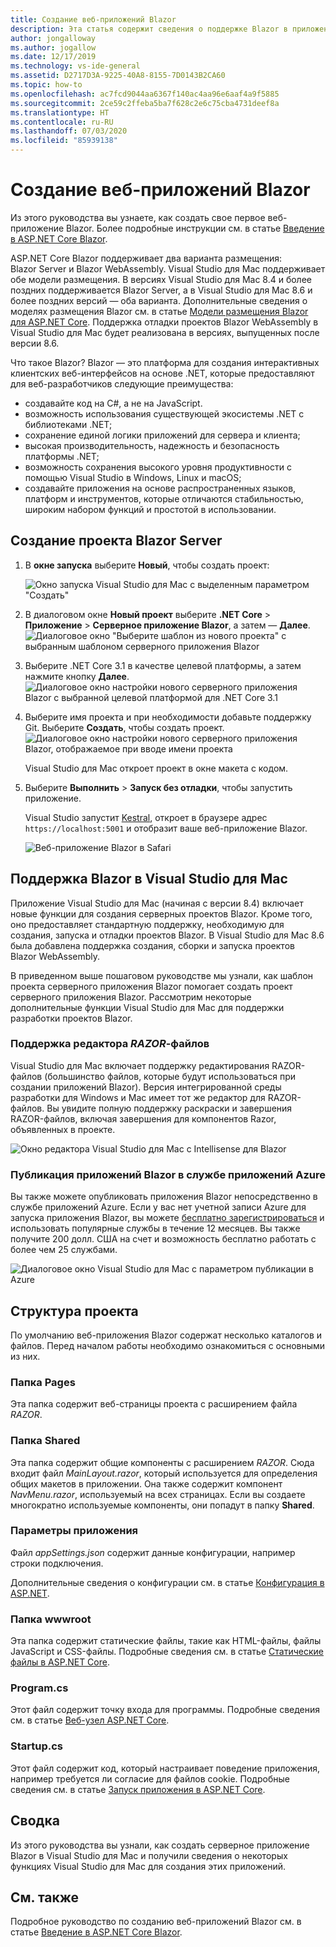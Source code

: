 ```yaml
---
title: Создание веб-приложений Blazor
description: Эта статья содержит сведения о поддержке Blazor в приложениях ASP.NET Core в Visual Studio для Mac.
author: jongalloway
ms.author: jogallow
ms.date: 12/17/2019
ms.technology: vs-ide-general
ms.assetid: D2717D3A-9225-40A8-8155-7D0143B2CA60
ms.topic: how-to
ms.openlocfilehash: ac7fcd9044aa6367f140ac4aa96e6aaf4a9f5885
ms.sourcegitcommit: 2ce59c2ffeba5ba7f628c2e6c75cba4731deef8a
ms.translationtype: HT
ms.contentlocale: ru-RU
ms.lasthandoff: 07/03/2020
ms.locfileid: "85939138"
---
```

# <a name="create-blazor-web-apps"></a>Создание веб-приложений Blazor

Из этого руководства вы узнаете, как создать свое первое веб-приложение Blazor. Более подробные инструкции см. в статье [Введение в ASP.NET Core Blazor](/aspnet/core/blazor/index).

ASP.NET Core Blazor поддерживает два варианта размещения: Blazor Server и Blazor WebAssembly. Visual Studio для Mac поддерживает обе модели размещения. В версиях Visual Studio для Mac 8.4 и более поздних поддерживается Blazor Server, а в Visual Studio для Mac 8.6 и более поздних версий — оба варианта. Дополнительные сведения о моделях размещения Blazor см. в статье [Модели размещения Blazor для ASP.NET Core](https://docs.microsoft.com/aspnet/core/blazor/hosting-models?view=aspnetcore-3.1). Поддержка отладки проектов Blazor WebAssembly в Visual Studio для Mac будет реализована в версиях, выпущенных после версии 8.6.

Что такое Blazor? Blazor — это платформа для создания интерактивных клиентских веб-интерфейсов на основе .NET, которые предоставляют для веб-разработчиков следующие преимущества:

* создавайте код на C#, а не на JavaScript.
* возможность использования существующей экосистемы .NET с библиотеками .NET;
* сохранение единой логики приложений для сервера и клиента;
* высокая производительность, надежность и безопасность платформы .NET;
* возможность сохранения высокого уровня продуктивности с помощью Visual Studio в Windows, Linux и macOS;
* создавайте приложения на основе распространенных языков, платформ и инструментов, которые отличаются стабильностью, широким набором функций и простотой в использовании.

## <a name="creating-a-new-blazor-server-project"></a>Создание проекта Blazor Server

1. В **окне запуска** выберите **Новый**, чтобы создать проект:

   ![Окно запуска Visual Studio для Mac с выделенным параметром "Создать"](media/blazor-new-project.png)
1. В диалоговом окне **Новый проект** выберите **.NET Core** > **Приложение** > **Серверное приложение Blazor**, а затем — **Далее**. ![Диалоговое окно "Выберите шаблон из нового проекта" с выбранным шаблоном серверного приложения Blazor](media/blazor-project-template.png)

1. Выберите .NET Core 3.1 в качестве целевой платформы, а затем нажмите кнопку **Далее**. 
   ![Диалоговое окно настройки нового серверного приложения Blazor с выбранной целевой платформой для .NET Core 3.1](media/blazor-select-target-framework.png)

1. Выберите имя проекта и при необходимости добавьте поддержку Git. Выберите **Создать**, чтобы создать проект.
   ![Диалоговое окно настройки нового серверного приложения Blazor, отображаемое при вводе имени проекта](media/blazor-name-project.png)

   Visual Studio для Mac откроет проект в окне макета с кодом.
1. Выберите **Выполнить** > **Запуск без отладки**, чтобы запустить приложение.

   Visual Studio запустит [Kestral](/aspnet/core/fundamentals/servers/kestrel), откроет в браузере адрес `https://localhost:5001` и отобразит ваше веб-приложение Blazor.

   ![Веб-приложение Blazor в Safari](media/blazor-new-app-in-edge.png)

## <a name="blazor-support-in-visual-studio-for-mac"></a>Поддержка Blazor в Visual Studio для Mac

Приложение Visual Studio для Mac (начиная с версии 8.4) включает новые функции для создания серверных проектов Blazor. Кроме того, оно предоставляет стандартную поддержку, необходимую для создания, запуска и отладки проектов Blazor. В Visual Studio для Mac 8.6 была добавлена поддержка создания, сборки и запуска проектов Blazor WebAssembly.

В приведенном выше пошаговом руководстве мы узнали, как шаблон проекта серверного приложения Blazor помогает создать проект серверного приложения Blazor. Рассмотрим некоторые дополнительные функции Visual Studio для Mac для поддержки разработки проектов Blazor.

### <a name="editor-support-for-razor-files"></a>Поддержка редактора *RAZOR*-файлов
Visual Studio для Mac включает поддержку редактирования RAZOR-файлов (большинство файлов, которые будут использоваться при создании приложений Blazor). Версия интегрированной среды разработки для Windows и Mac имеет тот же редактор для RAZOR-файлов. Вы увидите полную поддержку раскраски и завершения RAZOR-файлов, включая завершения для компонентов Razor, объявленных в проекте.

![Окно редактора Visual Studio для Mac с Intellisense для Blazor](media/blazor-intellisense.png)

### <a name="publishing-blazor-applications-to-azure-app-service"></a>Публикация приложений Blazor в службе приложений Azure
Вы также можете опубликовать приложения Blazor непосредственно в службе приложений Azure. Если у вас нет учетной записи Azure для запуска приложения Blazor, вы можете [бесплатно зарегистрироваться](https://azure.microsoft.com/free) и использовать популярные службы в течение 12 месяцев. Вы также получите 200 долл. США на счет и возможность бесплатно работать с более чем 25 службами.

![Диалоговое окно Visual Studio для Mac с параметром публикации в Azure](media/blazor-azure-publish.png)

## <a name="project-anatomy"></a>Структура проекта

По умолчанию веб-приложения Blazor содержат несколько каталогов и файлов. Перед началом работы необходимо ознакомиться с основными из них.

### <a name="pages-folder"></a>Папка Pages

Эта папка содержит веб-страницы проекта с расширением файла *RAZOR*.

### <a name="shared-folder"></a>Папка Shared

Эта папка содержит общие компоненты с расширением *RAZOR*. Сюда входит файл *MainLayout.razor*, который используется для определения общих макетов в приложении. Она также содержит компонент *NavMenu.razor*, используемый на всех страницах. Если вы создаете многократно используемые компоненты, они попадут в папку **Shared**.

### <a name="app-settings"></a>Параметры приложения

Файл *appSettings.json* содержит данные конфигурации, например строки подключения.

Дополнительные сведения о конфигурации см. в статье [Конфигурация в ASP.NET](/aspnet/core/fundamentals/configuration/index).

### <a name="wwwroot-folder"></a>Папка wwwroot

Эта папка содержит статические файлы, такие как HTML-файлы, файлы JavaScript и CSS-файлы. Подробные сведения см. в статье [Статические файлы в ASP.NET Core](/aspnet/core/fundamentals/static-files).

### <a name="programcs"></a>Program.cs

Этот файл содержит точку входа для программы. Подробные сведения см. в статье [Веб-узел ASP.NET Core](/aspnet/core/fundamentals/host/web-host).

### <a name="startupcs"></a>Startup.cs

Этот файл содержит код, который настраивает поведение приложения, например требуется ли согласие для файлов cookie. Подробные сведения см. в статье [Запуск приложения в ASP.NET Core](/aspnet/core/fundamentals/startup).

## <a name="summary"></a>Сводка
Из этого руководства вы узнали, как создать серверное приложение Blazor в Visual Studio для Mac и получили сведения о некоторых функциях Visual Studio для Mac для создания этих приложений.

## <a name="see-also"></a>См. также

Подробное руководство по созданию веб-приложений Blazor см. в статье [Введение в ASP.NET Core Blazor](/aspnet/core/blazor/index).
